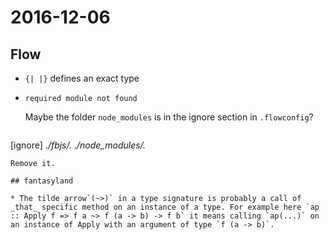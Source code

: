 # 2016-12-06

## Flow
* `{| |}` defines an exact type

* `required module not found` 

  Maybe the folder `node_modules` is in the ignore section in `.flowconfig`?
  ~~~
[ignore]
.*/fbjs/.*
.*/node_modules/.*
  ~~~
  Remove it.

## fantasyland

* The tilde arrow`(~>)` in a type signature is probably a call of _that_ specific method on an instance of a type. For example here `ap :: Apply f => f a ~> f (a -> b) -> f b` it means calling `ap(...)` on an instance of Apply with an argument of type `f (a -> b)`.

